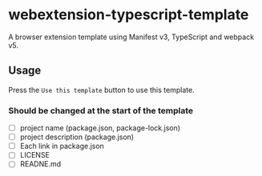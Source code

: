 # webextension-typescript-template

A browser extension template using Manifest v3, TypeScript and webpack v5.

## Usage

Press the `Use this template` button to use this template.

### Should be changed at the start of the template

- [ ] project name (package.json, package-lock.json)
- [ ] project description (package.json)
- [ ] Each link in package.json
- [ ] LICENSE
- [ ] READNE.md
